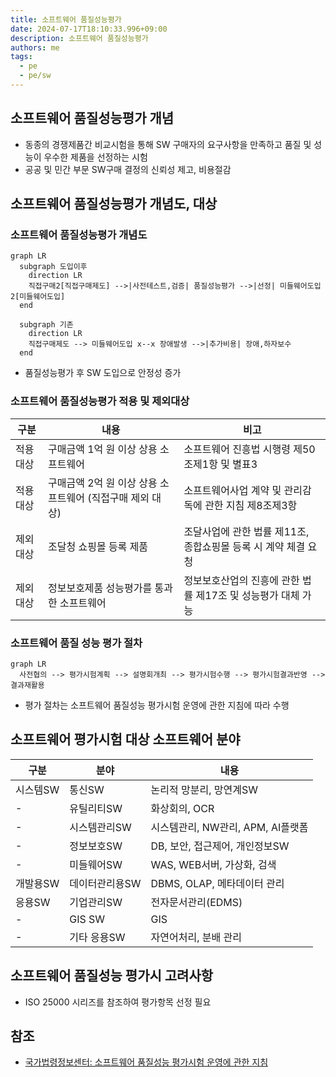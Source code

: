 ```yaml
---
title: 소프트웨어 품질성능평가
date: 2024-07-17T18:10:33.996+09:00
description: 소프트웨어 품질성능평가
authors: me
tags:
  - pe
  - pe/sw
---
```


## 소프트웨어 품질성능평가 개념

- 동종의 경쟁제품간 비교시험을 통해 SW 구매자의 요구사항을 만족하고 품질 및 성능이 우수한 제품을 선정하는 시험
- 공공 및 민간 부문 SW구매 결정의 신뢰성 제고, 비용절감

## 소프트웨어 품질성능평가 개념도, 대상

### 소프트웨어 품질성능평가 개념도

```mermaid
graph LR
  subgraph 도입이후
    direction LR
    직접구매2[직접구매제도] -->|사전테스트,검증| 품질성능평가 -->|선정| 미들웨어도입2[미들웨어도입]
  end

  subgraph 기존
    direction LR
    직접구매제도 --> 미들웨어도입 x--x 장애발생 -->|추가비용| 장애,하자보수
  end
```

- 품질성능평가 후 SW 도입으로 안정성 증가

### 소프트웨어 품질성능평가 적용 및 제외대상

| 구분 | 내용 | 비고 |
| --- | --- | --- |
| 적용대상 | 구매금액 1억 원 이상 상용 소프트웨어 | 소프트웨어 진흥법 시행령 제50조제1항 및 별표3 |
| 적용대상 | 구매금액 2억 원 이상 상용 소프트웨어 (직접구매 제외 대상) | 소프트웨어사업 계약 및 관리감독에 관한 지침 제8조제3항 |
| 제외대상 | 조달청 쇼핑몰 등록 제품 | 조달사업에 관한 법률 제11조, 종합쇼핑몰 등록 시 계약 체결 요청 |
| 제외대상 | 정보보호제품 성능평가를 통과한 소프트웨어 | 정보보호산업의 진흥에 관한 법률 제17조 및 성능평가 대체 가능 |

### 소프트웨어 품질 성능 평가 절차

```mermaid
graph LR
  사전협의 --> 평가시험계획 --> 설명회개최 --> 평가시험수행 --> 평가시험결과반영 --> 결과재활용
```

- 평가 절차는 소프트웨어 품질성능 평가시험 운영에 관한 지침에 따라 수행

## 소프트웨어 평가시험 대상 소프트웨어 분야

| 구분 | 분야 | 내용 |
| --- | --- | --- |
| 시스템SW | 통신SW | 논리적 망분리, 망연계SW |
| - | 유틸리티SW | 화상회의, OCR |
| - | 시스템관리SW | 시스템관리, NW관리, APM, AI플랫폼 |
| - | 정보보호SW | DB, 보안, 접근제어, 개인정보SW |
| - | 미들웨어SW | WAS, WEB서버, 가상화, 검색 |
| 개발용SW | 데이터관리용SW | DBMS, OLAP, 메타데이터 관리 |
| 응용SW | 기업관리SW | 전자문서관리(EDMS) |
| - | GIS SW | GIS |
| - | 기타 응용SW | 자연어처리, 분배 관리 |

## 소프트웨어 품질성능 평가시 고려사항

- ISO 25000 시리즈를 참조하여 평가항목 선정 필요

## 참조

- [국가법령정보센터: 소프트웨어 품질성능 평가시험 운영에 관한 지침](https://law.go.kr/LSW/admRulLsInfoP.do?admRulSeq=2100000196011)
